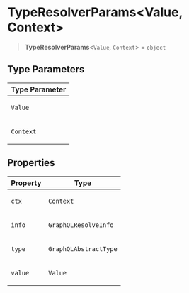 # TypeResolverParams\<Value, Context\>

> **TypeResolverParams**\<`Value`, `Context`\> = `object`

## Type Parameters

<table>
<thead>
<tr>
<th>Type Parameter</th>
</tr>
</thead>
<tbody>
<tr>
<td>

`Value`

</td>
</tr>
<tr>
<td>

`Context`

</td>
</tr>
</tbody>
</table>

## Properties

<table>
<thead>
<tr>
<th>Property</th>
<th>Type</th>
</tr>
</thead>
<tbody>
<tr>
<td>

<a id="ctx"></a> `ctx`

</td>
<td>

`Context`

</td>
</tr>
<tr>
<td>

<a id="info"></a> `info`

</td>
<td>

`GraphQLResolveInfo`

</td>
</tr>
<tr>
<td>

<a id="type"></a> `type`

</td>
<td>

`GraphQLAbstractType`

</td>
</tr>
<tr>
<td>

<a id="value-1"></a> `value`

</td>
<td>

`Value`

</td>
</tr>
</tbody>
</table>

